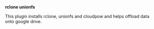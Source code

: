 **rclone unionfs**

This plugin installs rclone, unionfs and cloudpow and helps offload data onto google drive.
